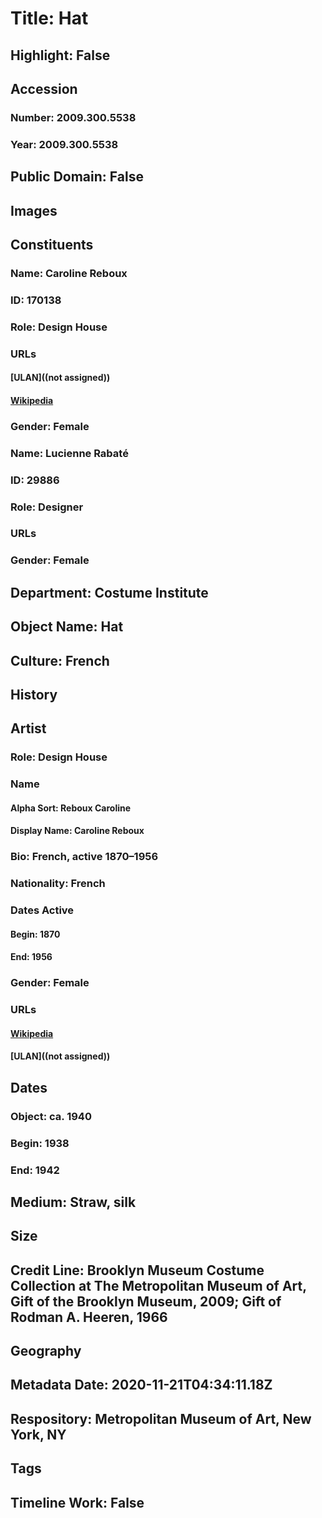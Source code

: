 # Title: Hat
## Highlight: False
## Accession
### Number: 2009.300.5538
### Year: 2009.300.5538
## Public Domain: False
## Images
## Constituents
### Name: Caroline Reboux
### ID: 170138
### Role: Design House
### URLs
#### [ULAN]((not assigned))
#### [Wikipedia](https://www.wikidata.org/wiki/Q67138636)
### Gender: Female
### Name: Lucienne Rabaté
### ID: 29886
### Role: Designer
### URLs
### Gender: Female
## Department: Costume Institute
## Object Name: Hat
## Culture: French
## History
## Artist
### Role: Design House
### Name
#### Alpha Sort: Reboux Caroline
#### Display Name: Caroline Reboux
### Bio: French, active 1870–1956
### Nationality: French
### Dates Active
#### Begin: 1870
#### End: 1956
### Gender: Female
### URLs
#### [Wikipedia](https://www.wikidata.org/wiki/Q67138636)
#### [ULAN]((not assigned))
## Dates
### Object: ca. 1940
### Begin: 1938
### End: 1942
## Medium: Straw, silk
## Size
## Credit Line: Brooklyn Museum Costume Collection at The Metropolitan Museum of Art, Gift of the Brooklyn Museum, 2009; Gift of Rodman A. Heeren, 1966
## Geography
## Metadata Date: 2020-11-21T04:34:11.18Z
## Respository: Metropolitan Museum of Art, New York, NY
## Tags
## Timeline Work: False